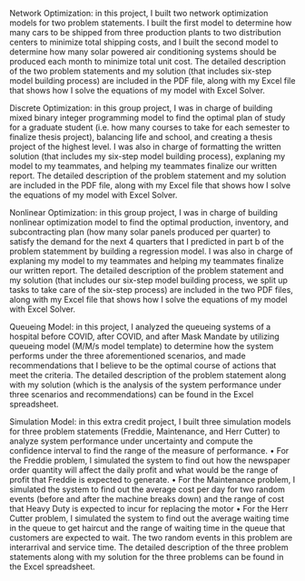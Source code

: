 Network Optimization: in this project, I built two network optimization models for two problem statements. I built the first model to determine how many cars to be shipped from three production plants to two distribution centers to minimize total shipping costs, and I built the second model to determine how many solar powered air conditioning systems should be produced each month to minimize total unit cost. The detailed description of the two problem statements and my solution (that includes six-step model building process) are included in the PDF file, along with my Excel file that shows how I solve the equations of my model with Excel Solver. 

Discrete Optimization: in this group project, I was in charge of building mixed binary integer programming model to find the optimal plan of study for a graduate student (i.e. how many courses to take for each semester to finalize thesis project), balancing life and school, and creating a thesis project of the highest level. I was also in charge of formatting the written solution (that includes my six-step model building process), explaning my model to my teammates, and helping my teammates finalize our written report. The detailed description of the problem statement and my solution are included in the PDF file, along with my Excel file that shows how I solve the equations of my model with Excel Solver. 

Nonlinear Optimization: in this group project, I was in charge of building nonlinear optimization model to find the optimal production, inventory, and subcontracting plan (how many solar panels produced per quarter) to satisfy the demand for the next 4 quarters that I predicted in part b of the problem statemment by building a regression model. I was also in charge of explaning my model to my teammates and helping my teammates finalize our written report. The detailed description of the problem statement and my solution (that includes our six-step model building process, we split up tasks to take care of the six-step process) are included in the two PDF files, along with my Excel file that shows how I solve the equations of my model with Excel Solver. 

Queueing Model: in this project, I analyzed the queueing systems of a hospital before COVID, after COVID, and after Mask Mandate by utilizing queueing model (M/M/s model template) to determine how the system performs under the three aforementioned scenarios, and made recommendations that I believe to be the optimal course of actions that meet the criteria. The detailed description of the problem statement along with my solution (which is the analysis of the system performance under three scenarios and recommendations) can be found in the Excel spreadsheet. 

Simulation Model: in this extra credit project, I built three simulation models for three problem statements (Freddie, Maintenance, and Herr Cutter) to analyze system performance under uncertainty and compute the confidence interval to find the range of the measure of performance. 
• For the Freddie problem, I simulated the system to find out how the newspaper order quantity will affect the daily profit and what would be the range of profit that Freddie is expected to generate. 
• For the Maintenance problem, I simulated the system to find out the average cost per day for two random events (before and after the machine breaks down) and the range of cost that Heavy Duty is expected to incur for replacing the motor 
• For the Herr Cutter problem, I simulated the system to find out the average waiting time in the queue to get haircut and the range of waiting time in the queue that customers are expected to wait. The two random events in this problem are interarrival and service time. The detailed description of the three problem statements along with my solution for the three problems can be found in the Excel spreadsheet. 
